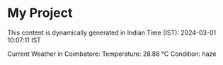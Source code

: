 # My Project

This content is dynamically generated in Indian Time (IST): 2024-03-01 10:07:11 IST


Current Weather in Coimbatore:
Temperature: 28.88 °C
Condition: haze
